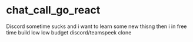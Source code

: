 # chat_call_go_react
Discord sometime sucks and i want to learn some new thisng  then i in free time build low low budget discord/teamspeek clone
